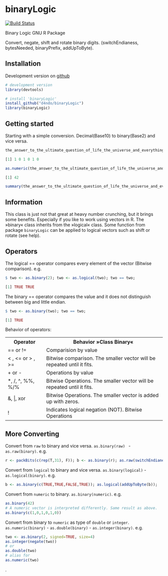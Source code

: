 binaryLogic
===========

[![Build Status](https://travis-ci.org/d4ndo/binaryLogic.png)](https://travis-ci.org/d4ndo/binaryLogic)

Binary Logic GNU R Package

Convert, negate, shift and rotate binary digits.
(switchEndianess, bytesNeeded, binaryPrefix, addUpToByte).

## Installation

Development version on [github](https://github.com/hadley/devtools)
```R
# development version
library(devtools)

# install 'binaryLogic'
install_github("d4ndo/binaryLogic")
library(binaryLogic)
```

Getting started
---------------

Starting with a simple conversion. Decimal(Base10) to binary(Base2) and vice versa.
```R
the_answer_to_the_ultimate_question_of_life_the_universe_and_everything <- as.binary(42)

[1] 1 0 1 0 1 0

as.numeric(the_answer_to_the_ultimate_question_of_life_the_universe_and_everything)

[1] 42

summary(the_answer_to_the_ultimate_question_of_life_the_universe_and_everything)
```

Information
-----------

This class is just not that great at heavy number crunching, but it brings some benefits. Especially if you like to work using vectors in R. The »binary« class inherits from the »logical« class. Some function from package ``binaryLogic`` can be applied to logical vectors such as shift or rotate (see help).

Operators
---------

The logical == operator compares every element of the vector (Bitwise comparison). e.g. 

```R
$ two <- as.binary(2); two <- as.logical(two); two == two;

[1] TRUE TRUE
```
The binary == operator compares the value and it does not distinguish between big and little endian.

```R
$ two <- as.binary(two); two == two;

[1] TRUE
```
Behavior of operators:

<table>
  <tr>
    <th>Operator</th><th>Behavior »Class Binary«</th>
  </tr>
  <tr>
    <td>== or !=</td><td>Comparision by value</td>
  </tr>
  <tr>
    <td>&lt; , &lt;= or > , >=</td><td>Bitwise comparison. The smaller vector will be repeated until it fits.</td>
  </tr>
  <tr>
    <td>+ or -</td><td>Operations by value</td>
  </tr>
  </tr>
  <tr>
    <td>*, /, ^, %%, %/%</td><td>Bitwise Operations. The smaller vector will be repeated until it fits.</td>
  </tr>
  <tr>
    <td>&, |, xor</td><td>Bitwise Operations. The smaller vector is added up  with zeros.</td>
  </tr>
  <tr>
    <td>!</td><td>Indicates logical negation (NOT). Bitwise Operations</td>
  </tr>  
</table>

More Converting
---------------

Convert from ``raw`` to binary and vice versa.  ``as.binary(raw) `` - ``as.raw(binary)``. e.g.
```R
r <- packBits(c(rep(T,31), F)); b <- as.binary(r); as.raw(switchEndianess(b));
```

Convert from ``logical`` to binary and vice versa.  ``as.binary(logical)`` - ``as.logical(binary)``. e.g.
```R
b <- as.binary(c(TRUE,TRUE,FALSE,TRUE)); as.logical(addUpToByte(b));
```

Convert from ``numeric`` to binary. ``as.binary(numeric)``. e.g.
```R
as.binary(42)
# A numeric vector is interpreted differently. Same result as above.
as.binary(c(1,0,1,0,1,0))
```

Convert from binary to ``numeric`` as type of ``double`` or ``integer``. ``as.numeric(binary)`` - ``as.double(binary)`` - ``as.integer(binary)``. e.g.
```R
two <- as.binary(2, signed=TRUE, size=4)
as.integer(negate(two))
# or
as.double(two)
# alias for
as.numeric(two)
```
.



